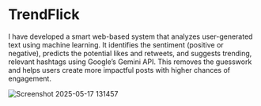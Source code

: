 ﻿# TrendFlick


I have developed a smart web-based system that analyzes user-generated text using machine learning. It identifies the sentiment (positive or negative), predicts the potential likes and retweets, and suggests trending, relevant hashtags using Google’s Gemini API. This removes the guesswork and helps users create more impactful posts with higher chances of engagement.

![Screenshot 2025-05-17 131457](https://github.com/user-attachments/assets/8086bc33-2a06-43fe-ae78-6dcb1d64378a)
